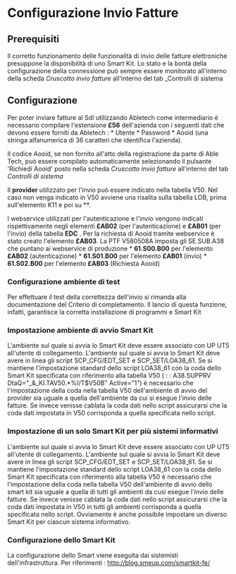 # Configurazione Invio Fatture

## Prerequisiti
Il corretto funzionamento delle funzionalità di invio delle fatture elettroniche presuppone la disponibilità di uno Smart Kit.
Lo stato e la bontà della configurazione della connessione può sempre essere monitorato all'interno della scheda _Cruscotto invio fatture_  all'interno del tab _Controlli di sistema

## Configurazione
Per poter inviare fatture al SdI utilizzando Abletech come intermediario è necessario compilare l'estensione **£56** dell'azienda con i seguenti dati che devono essere forniti da Abletech : 
\* Utente
\* Password
\* Aooid (una stringa alfanumerica di 36 caratteri che identifica l'azienda).

Il codice Aooid, se non fornito all'atto della registrazione da parte di Able Tech, può essere compilato automaticamente selezionando il pulsante 'Richiedi Aooid' posto nella scheda _Cruscotto invio fatture_  all'interno del tab _Controlli di sistema_

Il **provider** utilizzato per l'invio può essere indicato nella tabella V50.
Nel caso non venga indicato in V50 avviene una risalita sulla tabella LOB, prima sull'elemento K11 e poi su \*\*.

I webservice utilizzati per l'autenticazione e l'invio vengono indicati rispettivamente negli elementi **£AB02** (per l'autenticazione) e **£AB01** (per l'invio) della tabella **EDC** .
Per la richiesta di Aooid tramite webservice è stato creato l'elemento **£AB03**.
La PTF V580508A imposta gli SE.SUB.A38 che puntano ai webservice di produzione
\* **61.S00.B00** per l'elemento **£AB02** (autenticazione)
\* **61.S01.B00** per l'elemento **£AB01** (invio)
\* **61.S02.B00** per l'elemento **£AB03** (Richiesta Aooid)

### Configurazione ambiente di test
Per effettuare il test della correttezza dell'invio si rimanda alla documentazione del Criterio di completamento.
Il lancio di questa funzione, infatti, garantisce la corretta installazione di programmi e Smart Kit

### Impostazione ambiente di avvio Smart Kit
L'ambiente sul quale si avvia lo Smart Kit deve essere associato con UP UT5 all'utente di collegamento.
L'ambiente sul quale si avvia lo Smart Kit deve avere in linea gli script SCP_CFG/EDT_SET e SCP_SET/LOA38_61.
Se si mantiene l'impostazione standard dello script LOA38_61 con la coda dello Smart Kit specificata con riferimento alla tabella V50 ( :  : A38.SUPPRV DtaQ="_&_KI.TAV50.\*%I/T$V50B" Active="1")  è necessario che l'impostazione della coda nella tabella V50 dell'ambiente di avvio del provider sia uguale a quella dell'ambiente da cui si esegue l'invio delle fatture. Se invece venisse cablata la coda dati nello script assicurarsi che la coda dati impostata in V50 corrisponda a quella specificata nello script.

### Impostazione di un solo Smart Kit per più sistemi informativi
L'ambiente sul quale si avvia lo Smart Kit deve essere associato con UP UT5 all'utente di collegamento.
L'ambiente sul quale si avvia lo Smart Kit deve avere in linea gli script SCP_CFG/EDT_SET e SCP_SET/LOA38_61.
Se si mantiene l'impostazione standard dello script LOA38_61 con la coda dello Smart Kit specificata con riferimento alla tabella V50 è necessario che l'impostazione della coda nella tabella V50 dell'ambiente di avvio dello smart kit sia uguale a quella di tutti gli ambienti da cusi esegue l'invio delle fatture. Se invece venisse cablata la coda dati nello script assicurarsi che la coda dati impostata in V50 in tutti gli ambienti corrisponda a quella specificata nello script.
Ovviamente è anche possibile impostare un diverso Smart Kit per ciascun sistema informativo.

### Configurazione dello Smart Kit
La configurazione dello Smart viene eseguita dai sistemisti dell'infrastruttura.
Per riferimenti : 
http://blog.smeup.com/smartkit-fe/
